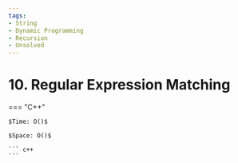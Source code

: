 ```yaml
---
tags:
- String
- Dynamic Programming
- Recursion
- Unsolved
---
```



# 10. Regular Expression Matching

=== "C++"

    $Time: O()$

    $Space: O()$

    ``` c++
    ```